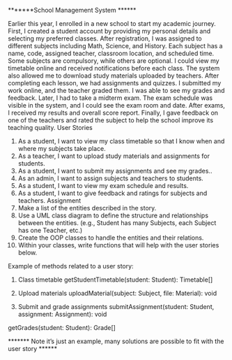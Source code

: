  *******School Management System ******
 
Earlier this year, I enrolled in a new school to start my academic journey. First, I created a student account by providing my personal details and selecting my preferred classes. After registration, I was assigned to different subjects including Math, Science, and History.
Each subject has a name, code, assigned teacher, classroom location, and scheduled time. Some subjects are compulsory, while others are optional.
I could view my timetable online and received notifications before each class. The system also allowed me to download study materials uploaded by teachers.
After completing each lesson, we had assignments and quizzes. I submitted my work online, and the teacher graded them. I was able to see my grades and feedback.
Later, I had to take a midterm exam. The exam schedule was visible in the system, and I could see the exam room and date. After exams, I received my results and overall score report.
Finally, I gave feedback on one of the teachers and rated the subject to help the school improve its teaching quality.
User Stories
1.	As a student, I want to view my class timetable so that I know when and where my subjects take place.
2.	As a teacher, I want to upload study materials and assignments for students.
3.	As a student, I want to submit my assignments and see my grades..
4.	As an admin, I want to assign subjects and teachers to students.
5.	As a student, I want to view my exam schedule and results.
6.	As a student, I want to give feedback and ratings for subjects and teachers.
Assignment
1.	Make a list of the entities described in the story.
2.	Use a UML class diagram to define the structure and relationships between the entities.
(e.g., Student has many Subjects, each Subject has one Teacher, etc.)
3.	Create the OOP classes to handle the entities and their relations.
4.	Within your classes, write functions that will help with the user stories below. 

Example of methods related to a user story:
1. Class timetable
getStudentTimetable(student: Student): Timetable[]

2. Upload materials
uploadMaterial(subject: Subject, file: Material): void

3. Submit and grade assignments
submitAssignment(student: Student, assignment: Assignment): void

getGrades(student: Student): Grade[]

******* Note it’s just an example, many solutions are possible to fit with the user story ******
